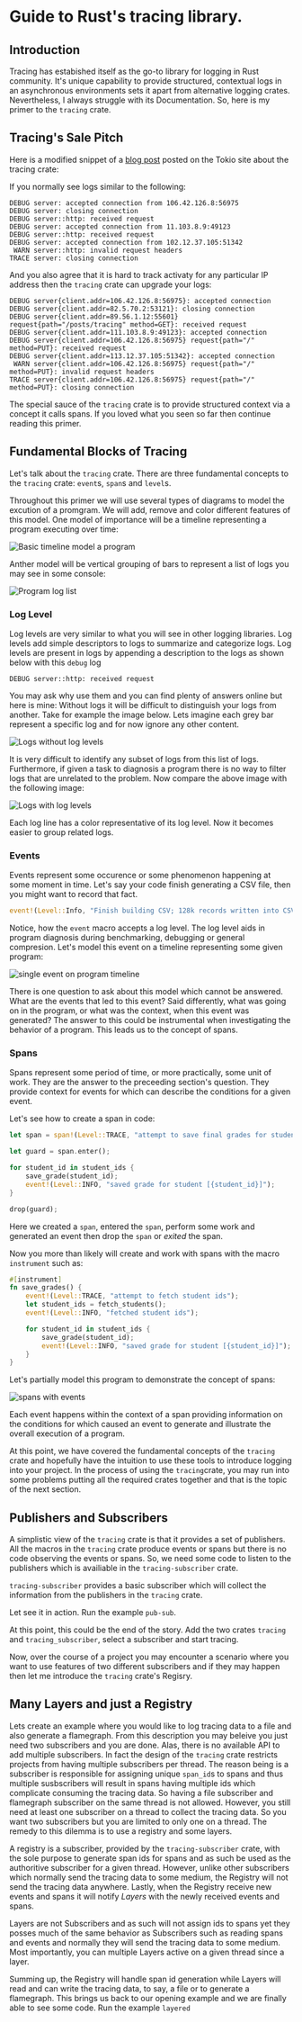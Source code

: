 # Guide to Rust's tracing library.

## Introduction

Tracing has estabished itself as the go-to library for logging in Rust community. It's unique capability to provide structured, contextual logs in an asynchronous environments sets it apart from alternative logging crates. Nevertheless, I always struggle with its Documentation. So, here is my primer to the `tracing` crate.

## Tracing's Sale Pitch

Here is a modified snippet of a [blog post](https://tokio.rs/blog/2019-08-tracing) posted on the Tokio site about the tracing crate:

If you normally see logs similar to the following:

```
DEBUG server: accepted connection from 106.42.126.8:56975
DEBUG server: closing connection
DEBUG server::http: received request
DEBUG server: accepted connection from 11.103.8.9:49123
DEBUG server::http: received request
DEBUG server: accepted connection from 102.12.37.105:51342
 WARN server::http: invalid request headers
TRACE server: closing connection
```

And you also agree that it is hard to track activaty for any particular IP address then the `tracing` crate can upgrade your logs:

```
DEBUG server{client.addr=106.42.126.8:56975}: accepted connection
DEBUG server{client.addr=82.5.70.2:53121}: closing connection
DEBUG server{client.addr=89.56.1.12:55601} request{path="/posts/tracing" method=GET}: received request
DEBUG server{client.addr=111.103.8.9:49123}: accepted connection
DEBUG server{client.addr=106.42.126.8:56975} request{path="/" method=PUT}: received request
DEBUG server{client.addr=113.12.37.105:51342}: accepted connection
 WARN server{client.addr=106.42.126.8:56975} request{path="/" method=PUT}: invalid request headers
TRACE server{client.addr=106.42.126.8:56975} request{path="/" method=PUT}: closing connection
```

The special sauce of the `tracing` crate is to provide structured context via a concept it calls spans. If you loved what you seen so far then continue reading this primer.

## Fundamental Blocks of Tracing

Let's talk about the `tracing` crate. There are three fundamental concepts to the `tracing` crate: `event`s, `span`s and `level`s. 

Throughout this primer we will use several types of diagrams to model the excution of a promgram. We will add, remove and color different features of this model. One model of importance will be a timeline representing a program executing over time:


![Basic timeline model a program](./assets/basic_model.png)

Anther model will be vertical grouping of bars to represent a list of logs you may see in some console:

![Program log list](./assets/program_log_list.png)

### Log Level

Log levels are very similar to what you will see in other logging libraries. Log levels add simple descriptors to logs to summarize and categorize logs. Log levels are present in logs by appending a description to the logs as shown below with this `debug` log

```
DEBUG server::http: received request
```

You may ask why use them and you can find plenty of answers online but here is mine: Without logs it will be difficult to distinguish your logs from another. Take for example the image below. Lets imagine each grey bar represent a specific log and for now ignore any other content.

![Logs without log levels](./assets/without_log_levels.png)

It is very difficult to identify any subset of logs from this list of logs. Furthermore, if given a task to diagnosis a program there is no way to filter logs that are unrelated to the problem. Now compare the above image with the following image:

![Logs with log levels](./assets/with_log_levels.png)

Each log line has a color representative of its log level. Now it becomes easier to group related logs.

### Events

Events represent some occurence or some phenomenon happening at some moment in time. Let's say your code finish generating a CSV file, then you might want to record that fact.

```rust
event!(Level::Info, "Finish building CSV; 128k records written into CSV")
```

Notice, how the `event` macro accepts a log level. The log level aids in program diagnosis during benchmarking, debugging or general compresion. Let's model this event on a timeline representing some given program:

![single event on program timeline](./assets/single_event_timeline.png)

There is one question to ask about this model which cannot be answered. What are the events that led to this event? Said differently, what was going on in the program, or what was the context, when this event was generated? The answer to this could be instrumental when investigating the behavior of a program. This leads us to the concept of spans.

### Spans

Spans represent some period of time, or more practically, some unit of work. They are the answer to the preceeding section's question. They provide context for events for which can describe the conditions for a given event.

Let's see how to create a span in code:

```rust
let span = span!(Level::TRACE, "attempt to save final grades for students");

let guard = span.enter();

for student_id in student_ids {
    save_grade(student_id);
    event!(Level::INFO, "saved grade for student [{student_id}]");
}

drop(guard);
```

Here we created a `span`, entered the `span`, perform some work and generated an event then drop the `span` or *exited* the span.

Now you more than likely will create and work with spans with the macro `instrument` such as:

```rust
#[instrument]
fn save_grades() {
    event!(Level::TRACE, "attempt to fetch student ids");
    let student_ids = fetch_students();
    event!(Level::INFO, "fetched student ids");

    for student_id in student_ids {
        save_grade(student_id);
        event!(Level::INFO, "saved grade for student [{student_id}]");
    }
}
```

Let's partially model this program to demonstrate the concept of spans:

![spans with events](./assets/two_spans_with_events.png)


Each event happens within the context of a span providing information on the conditions for which caused an event to generate and illustrate the overall execution of a program.


At this point, we have covered the fundamental concepts of the `tracing` crate and hopefully have the intuition to use these tools to introduce logging into your project. In the process of using the `tracing`crate, you may run into some problems putting all the required crates together and that is the topic of the next section.

## Publishers and Subscribers

A simplistic view of the `tracing` crate is that it provides a set of publishers. All the macros in the `tracing` crate produce events or spans but there is no code observing the events or spans. So, we need some code to listen to the publishers which is availiable in the `tracing-subscriber` crate.

`tracing-subscriber` provides a basic subscriber which will collect the information from the publishers in the `tracing` crate.

Let see it in action. Run the example `pub-sub`.

At this point, this could be the end of the story. Add the two crates `tracing` and `tracing_subscriber`, select a subscriber and start tracing.

Now, over the course of a project you may encounter a scenario where you want to use features of two different subscribers and if they may happen then let me introduce the `tracing` crate's Regisry.

## Many Layers and just a Registry

Lets create an example where you would like to log tracing data to a file and also generate a flamegraph. From this description you may beleive you just need two subscribers and you are done. Alas, there is no available API to add multiple subscribers. In fact the design of the `tracing` crate restricts projects from having multiple subscribers per thread. The reason being is a subscriber is responsible for assigning unique `span_id`s to spans and thus multiple susbscribers will result in spans having multiple ids which complicate consuming the tracing data. So having a file subscriber and flamegraph subscriber on the same thread is not allowed. However, you still need at least one subscriber on a thread to collect the tracing data. So you want two subscribers but you are limited to only one on a thread. The remedy to this dilemma is to use a registry and some layers.

A registry is a subscriber, provided by the `tracing-subscriber` crate, with the sole purpose to generate span ids for spans and as such be used as the authoritive subscriber for a given thread. However, unlike other subscribers which normally send the tracing data to some medium, the Registry will not send the tracing data anywhere. Lastly, when the Registry receive new events and spans it will notify *Layers* with the newly received events and spans.

Layers are not Subscribers and as such will not assign ids to spans yet they posses much of the same behavior as Subscribers such as reading spans and events and normally they will send the tracing data to some medium. Most importantly, you can multiple Layers active on a given thread since a layer.

Summing up, the Registry will handle span id generation while Layers will read and can write the tracing data, to say, a file or to generate a flamegraph. This brings us back to our opening example and we are finally able to see some code. Run the example `layered`





